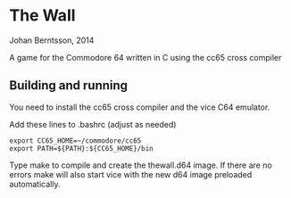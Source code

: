 The Wall
=======
Johan Berntsson, 2014

A game for the Commodore 64 written in C using the cc65 cross compiler

Building and running
-----

You need to install the cc65 cross compiler and the vice C64 emulator.

Add these lines to .bashrc (adjust as needed)

	export CC65_HOME=~/commodore/cc65
	export PATH=${PATH}:${CC65_HOME}/bin

Type make to compile and create the thewall.d64 image. If there are no
errors make will also start vice with the new d64 image preloaded automatically.
